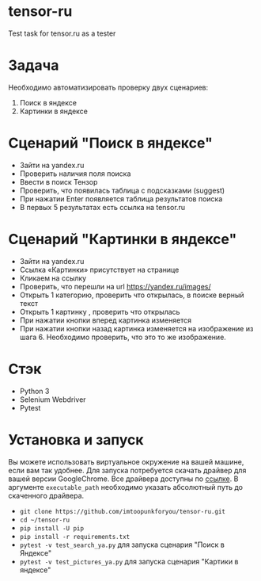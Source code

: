 # tensor-ru
Test task for tensor.ru as a tester

# Задача
Необходимо автоматизировать проверку двух сценариев:
1. Поиск в яндексе
2. Картинки в яндексе

# Сценарий "Поиск в яндексе"
* Зайти на yandex.ru
* Проверить наличия поля поиска
* Ввести в поиск Тензор
* Проверить, что появилась таблица с подсказками (suggest) 
* При нажатии Enter появляется таблица результатов поиска
* В первых 5 результатах есть ссылка на tensor.ru

# Сценарий "Картинки в яндексе"
* Зайти на yandex.ru
* Ссылка «Картинки» присутствует на странице
* Кликаем на ссылку
* Проверить, что перешли на url https://yandex.ru/images/
* Открыть 1 категорию, проверить что открылась, в поиске верный текст
* Открыть 1 картинку , проверить что открылась
* При нажатии кнопки вперед  картинка изменяется
* При нажатии кнопки назад картинка изменяется на изображение из шага 6. Необходимо проверить, что это то же изображение.

# Стэк
* Python 3
* Selenium Webdriver
* Pytest



# Установка и запуск
Вы можете использовать виртуальное окружение на вашей машине, если вам так удобнее.
Для запуска потребуется скачать драйвер для вашей версии GoogleChrome. Все драйвера доступны по [ссылке](https://chromedriver.chromium.org/downloads).
В аргументе ``executable_path`` необходимо указать абсолютный путь до скаченного драйвера.

* ``git clone https://github.com/imtoopunkforyou/tensor-ru.git``
* ``cd ~/tensor-ru``
* ``pip install -U pip``
* ``pip install -r requirements.txt``
* ``pytest -v test_search_ya.py`` для запуска сценария "Поиск в Яндексе"
* ``pytest -v test_pictures_ya.py`` для запуска сценария "Картики в яндексе"
